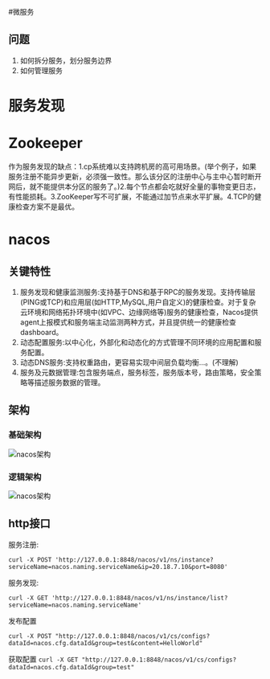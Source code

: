 #微服务
## 问题
1. 如何拆分服务，划分服务边界
2. 如何管理服务

# 服务发现
# Zookeeper
作为服务发现的缺点：1.cp系统难以支持跨机房的高可用场景。(举个例子，如果服务注册不能异步更新，必须强一致性。那么该分区的注册中心与主中心暂时断开网后，就不能提供本分区的服务了。)2.每个节点都会吃就好全量的事物变更日志，有性能损耗。3.ZooKeeper写不可扩展，不能通过加节点来水平扩展。4.TCP的健康检查方案不是最优。
# nacos
## 关键特性
1. 服务发现和健康监测服务:支持基于DNS和基于RPC的服务发现。支持传输层(PING或TCP)和应用层(如HTTP,MySQL,用户自定义)的健康检查。对于复杂云环境和网络拓扑环境中(如VPC、边缘网络等)服务的健康检查，Nacos提供agent上报模式和服务端主动监测两种方式，并且提供统一的健康检查dashboard。
2. 动态配置服务:以中心化，外部化和动态化的方式管理不同环境的应用配置和服务配置。
3. 动态DNS服务:支持权重路由，更容易实现中间层负载均衡...。(不理解)
4. 服务及元数据管理:包含服务端点，服务标签，服务版本号，路由策略，安全策略等描述服务数据的管理。

## 架构
### 基础架构
![nacos架构](https://cdn.nlark.com/yuque/0/2019/jpeg/338441/1561217892717-1418fb9b-7faa-4324-87b9-f1740329f564.jpeg)
### 逻辑架构
![nacos架构](https://cdn.nlark.com/yuque/0/2019/png/338441/1561217775318-6e408805-18bb-4242-b4e9-83c5b929b469.png)

## http接口
服务注册:
```
curl -X POST 'http://127.0.0.1:8848/nacos/v1/ns/instance?serviceName=nacos.naming.serviceName&ip=20.18.7.10&port=8080'
```

服务发现:
```
curl -X GET 'http://127.0.0.1:8848/nacos/v1/ns/instance/list?serviceName=nacos.naming.serviceName'
```

发布配置
```
curl -X POST "http://127.0.0.1:8848/nacos/v1/cs/configs?dataId=nacos.cfg.dataId&group=test&content=HelloWorld"
```

获取配置
`curl -X GET "http://127.0.0.1:8848/nacos/v1/cs/configs?dataId=nacos.cfg.dataId&group=test"`


